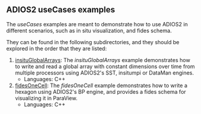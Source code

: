 ## ADIOS2 useCases examples

The _useCases_ examples are meant to demonstrate how to use ADIOS2 in different scenarios,
such as in situ visualization, and fides schema.

They can be found in the following subdirectories, and they should be explored in the order that they are listed:

1. [insituGlobalArrays](insituGlobalArrays): The _insituGlobalArrays_ example demonstrates how to write and read a
   global array with constant dimensions over time from multiple processors using ADIOS2's SST, insitumpi or DataMan
   engines.
   * Languages: C++
2. [fidesOneCell](fidesOneCell): The _fidesOneCell_ example demonstrates how to write a hexagon using ADIOS2's BP engine, and
   provides a fides schema for visualizing it in ParaView.
   * Languages: C++
